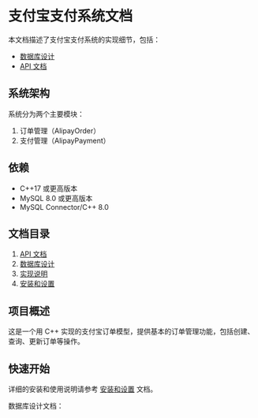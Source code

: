 # 支付宝支付系统文档

本文档描述了支付宝支付系统的实现细节，包括：

- [数据库设计](database.md)
- [API 文档](api.md)

## 系统架构

系统分为两个主要模块：
1. 订单管理（AlipayOrder）
2. 支付管理（AlipayPayment）

## 依赖

- C++17 或更高版本
- MySQL 8.0 或更高版本
- MySQL Connector/C++ 8.0

## 文档目录

1. [API 文档](api/api.md)
2. [数据库设计](database/database.md)
3. [实现说明](implementation/implementation.md)
4. [安装和设置](setup/setup.md)

## 项目概述

这是一个用 C++ 实现的支付宝订单模型，提供基本的订单管理功能，包括创建、查询、更新订单等操作。

## 快速开始

详细的安装和使用说明请参考 [安装和设置](setup/setup.md) 文档。 

数据库设计文档： 